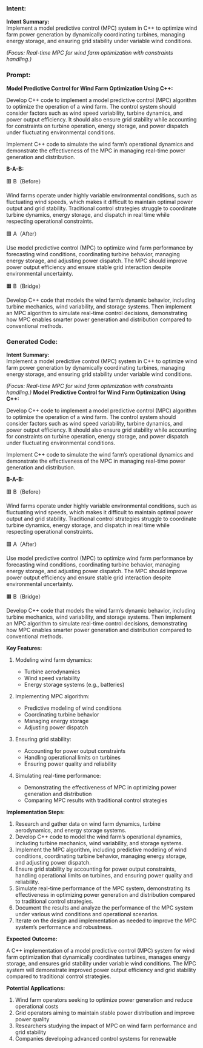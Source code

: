 ### Intent:
**Intent Summary:**  
Implement a model predictive control (MPC) system in C++ to optimize wind farm power generation by dynamically coordinating turbines, managing energy storage, and ensuring grid stability under variable wind conditions.  

*(Focus: Real-time MPC for wind farm optimization with constraints handling.)*

### Prompt:
**Model Predictive Control for Wind Farm Optimization Using C++:**

Develop C++ code to implement a model predictive control (MPC) algorithm to optimize the operation of a wind farm. The control system should consider factors such as wind speed variability, turbine dynamics, and power output efficiency. It should also ensure grid stability while accounting for constraints on turbine operation, energy storage, and power dispatch under fluctuating environmental conditions.

Implement C++ code to simulate the wind farm’s operational dynamics and demonstrate the effectiveness of the MPC in managing real-time power generation and distribution.

**B-A-B:**

🟥 B（Before）

Wind farms operate under highly variable environmental conditions, such as fluctuating wind speeds, which makes it difficult to maintain optimal power output and grid stability. Traditional control strategies struggle to coordinate turbine dynamics, energy storage, and dispatch in real time while respecting operational constraints.

🟩 A（After）

Use model predictive control (MPC) to optimize wind farm performance by forecasting wind conditions, coordinating turbine behavior, managing energy storage, and adjusting power dispatch. The MPC should improve power output efficiency and ensure stable grid interaction despite environmental uncertainty.

🟧 B（Bridge）

Develop C++ code that models the wind farm’s dynamic behavior, including turbine mechanics, wind variability, and storage systems. Then implement an MPC algorithm to simulate real-time control decisions, demonstrating how MPC enables smarter power generation and distribution compared to conventional methods.

### Generated Code:
**Intent Summary:**  
Implement a model predictive control (MPC) system in C++ to optimize wind farm power generation by dynamically coordinating turbines, managing energy storage, and ensuring grid stability under variable wind conditions.  

*(Focus: Real-time MPC for wind farm optimization with constraints handling.)*
**Model Predictive Control for Wind Farm Optimization Using C++:**

Develop C++ code to implement a model predictive control (MPC) algorithm to optimize the operation of a wind farm. The control system should consider factors such as wind speed variability, turbine dynamics, and power output efficiency. It should also ensure grid stability while accounting for constraints on turbine operation, energy storage, and power dispatch under fluctuating environmental conditions.

Implement C++ code to simulate the wind farm’s operational dynamics and demonstrate the effectiveness of the MPC in managing real-time power generation and distribution.

**B-A-B:**

🟥 B（Before）

Wind farms operate under highly variable environmental conditions, such as fluctuating wind speeds, which makes it difficult to maintain optimal power output and grid stability. Traditional control strategies struggle to coordinate turbine dynamics, energy storage, and dispatch in real time while respecting operational constraints.

🟩 A（After）

Use model predictive control (MPC) to optimize wind farm performance by forecasting wind conditions, coordinating turbine behavior, managing energy storage, and adjusting power dispatch. The MPC should improve power output efficiency and ensure stable grid interaction despite environmental uncertainty.

🟧 B（Bridge）

Develop C++ code that models the wind farm’s dynamic behavior, including turbine mechanics, wind variability, and storage systems. Then implement an MPC algorithm to simulate real-time control decisions, demonstrating how MPC enables smarter power generation and distribution compared to conventional methods.

**Key Features:**

1. Modeling wind farm dynamics:
   - Turbine aerodynamics
   - Wind speed variability
   - Energy storage systems (e.g., batteries)

2. Implementing MPC algorithm:
   - Predictive modeling of wind conditions
   - Coordinating turbine behavior
   - Managing energy storage
   - Adjusting power dispatch

3. Ensuring grid stability:
   - Accounting for power output constraints
   - Handling operational limits on turbines
   - Ensuring power quality and reliability

4. Simulating real-time performance:
   - Demonstrating the effectiveness of MPC in optimizing power generation and distribution
   - Comparing MPC results with traditional control strategies

**Implementation Steps:**

1. Research and gather data on wind farm dynamics, turbine aerodynamics, and energy storage systems.
2. Develop C++ code to model the wind farm’s operational dynamics, including turbine mechanics, wind variability, and storage systems.
3. Implement the MPC algorithm, including predictive modeling of wind conditions, coordinating turbine behavior, managing energy storage, and adjusting power dispatch.
4. Ensure grid stability by accounting for power output constraints, handling operational limits on turbines, and ensuring power quality and reliability.
5. Simulate real-time performance of the MPC system, demonstrating its effectiveness in optimizing power generation and distribution compared to traditional control strategies.
6. Document the results and analyze the performance of the MPC system under various wind conditions and operational scenarios.
7. Iterate on the design and implementation as needed to improve the MPC system’s performance and robustness.

**Expected Outcome:**

A C++ implementation of a model predictive control (MPC) system for wind farm optimization that dynamically coordinates turbines, manages energy storage, and ensures grid stability under variable wind conditions. The MPC system will demonstrate improved power output efficiency and grid stability compared to traditional control strategies.

**Potential Applications:**

1. Wind farm operators seeking to optimize power generation and reduce operational costs
2. Grid operators aiming to maintain stable power distribution and improve power quality
3. Researchers studying the impact of MPC on wind farm performance and grid stability
4. Companies developing advanced control systems for renewable
